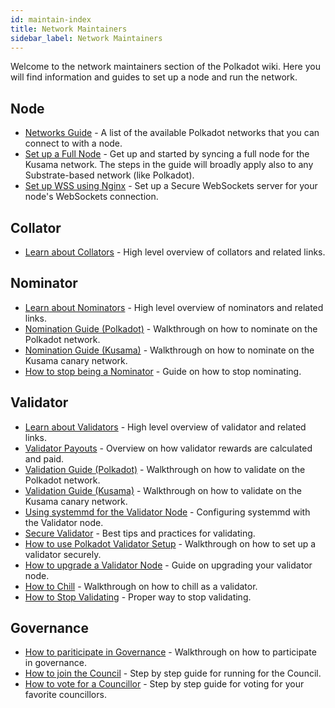 ```yaml
---
id: maintain-index
title: Network Maintainers
sidebar_label: Network Maintainers
---
```


Welcome to the network maintainers section of the Polkadot wiki. Here you will find information and
guides to set up a node and run the network.

## Node

- [Networks Guide](maintain-networks.md) - A list of the available Polkadot networks that you can
  connect to with a node.
- [Set up a Full Node](maintain-sync.mdx) - Get up and started by syncing a full node for the Kusama
  network. The steps in the guide will broadly apply also to any Substrate-based network (like
  Polkadot).
- [Set up WSS using Nginx](maintain-wss.md) - Set up a Secure WebSockets server for your node's
  WebSockets connection.

## Collator

- [Learn about Collators](../learn/learn-collator.md) - High level overview of collators and related links.

## Nominator

- [Learn about Nominators](../learn/learn-nominator.md) - High level overview of nominators and related
  links.
- [Nomination Guide (Polkadot)](maintain-guides-how-to-nominate-polkadot.md) - Walkthrough on how to
  nominate on the Polkadot network.
- [Nomination Guide (Kusama)](kusama/maintain-guides-how-to-nominate-kusama.md) - Walkthrough on how to
  nominate on the Kusama canary network.
- [How to stop being a Nominator](maintain-guides-how-to-unbond.md) - Guide on how to stop
  nominating.

## Validator

- [Learn about Validators](../learn/learn-validator.md) - High level overview of validator and related links.
- [Validator Payouts](maintain-guides-validator-payout.md) - Overview on how validator rewards are
  calculated and paid.
- [Validation Guide (Polkadot)](maintain-guides-how-to-validate-polkadot.md) - Walkthrough on how to
  validate on the Polkadot network.
- [Validation Guide (Kusama)](kusama/maintain-guides-how-to-validate-kusama.md) - Walkthrough on how to
  validate on the Kusama canary network.
- [Using systemmd for the Validator Node](maintain-guides-how-to-systemd.md) - Configuring systemmd
  with the Validator node.
- [Secure Validator](maintain-guides-secure-validator.md) - Best tips and practices for validating.
- [How to use Polkadot Validator Setup](maintain-guides-how-to-use-polkadot-validator-setup.md) -
  Walkthrough on how to set up a validator securely.
- [How to upgrade a Validator Node](maintain-guides-how-to-upgrade.md) - Guide on upgrading your
  validator node.
- [How to Chill](maintain-guides-how-to-chill.md) - Walkthrough on how to chill as a validator.
- [How to Stop Validating](maintain-guides-how-to-stop-validating.md) - Proper way to stop
  validating.

## Governance

- [How to pariticipate in Governance](maintain-guides-democracy.md) - Walkthrough on how to
  participate in governance.
- [How to join the Council][join the council] - Step by step guide for running for the Council.
- [How to vote for a Councillor][vote for councillors] - Step by step guide for voting for your
  favorite councillors.

[join the council]: maintain-guides-how-to-join-council.md
[vote for councillors]: maintain-guides-how-to-vote-councillor.md
